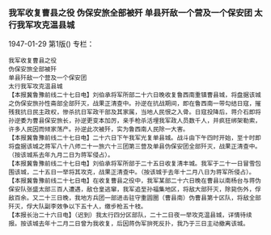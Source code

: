### 我军收复曹县之役  伪保安旅全部被歼  单县歼敌一个营及一个保安团  太行我军攻克温县城

1947-01-29
第1版()
专栏：

    我军收复曹县之役
    伪保安旅全部被歼
    单县歼敌一个营及一个保安团
    太行我军攻克温县城
    【本报冀鲁豫前线二十七日电】刘伯承将军所部二十六日晚收复鲁西南重镇曹县城，将盘据该城之伪保安旅孙性斋部全部歼灭，战果正清查中。孙逆在抗战期间，即在鲁西南一带勾结日寇，摧残我抗日民主政权，惨杀抗日军政干部及其家属，当地人民恨之入骨。日寇投降后，蒋介石即将孙逆委为曹县保安旅长，孙逆更变本加厉，亲手枪杀活埋我军政人员数千人，并疯狂绑架勒索，许多人民因而倾家荡产。孙逆此次被歼，实为鲁西南人民除一大害。
    【本报冀鲁豫前线二十七日电】二十六日下午我军光复单县城。战斗由下午四时开始，至十时即将盘据该城之蒋军八十八师二十一旅六十三团第三营及单县伪保安团全部歼灭，战果正清查中。（按该城系去年九月二日为蒋军侵占）。
    【本报冀鲁豫前线二十七日电】刘伯承将军所部于二十五日收复清丰城。我军于二十一日冒雪包围该城，二十五日一举将其攻克，战果正清查中。（按该城于去年十二月八日为蒋军所侵占）。
    【本报冀鲁豫前线二十七日电】在收复曹县之役中，我军某部二十六日晚在曹县以南杨台与蒋伪保安队张盛太部三百人遭遇，敌仓皇逃窜，我军追至孙福集地区，将敌大部歼灭，除毙伤外，俘敌百余。又二十三日晚，我地方兵团一部进击驻守重圆圈（曹县南）伪曹县第十区队，将敌全部歼灭，俘大队副李效争以下五十人，缴步枪五十枝。
    【本报长治二十六日电】（迟到）我太行四分区部队，二十二日夜一举攻克温县城，详情待续报。按该城去年十二月二日曾为我收复，后因蒋伪军拚死反扑，我乃于三日主动撤离该城。
